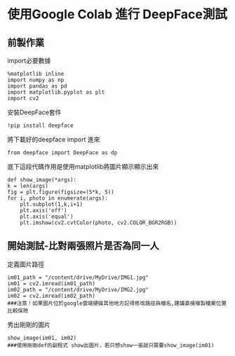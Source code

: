 # 使用Google Colab 進行 DeepFace測試
前製作業
-
import必要數據

    %matplotlib inline
    import numpy as np
    import pandas as pd
    import matplotlib.pyplot as plt
    import cv2
安裝DeepFace套件

    !pip install deepface
將下載好的deepface import 進來

    from deepface import DeepFace as dp
底下這段代碼作用是使用matplotlib將圖片顯示顯示出來

    def show_image(*args):
    k = len(args)
    fig = plt.figure(figsize=(5*k, 5))
    for i, photo in enumerate(args):
        plt.subplot(1,k,i+1)
        plt.axis('off')
        plt.axis('equal')
        plt.imshow(cv2.cvtColor(photo, cv2.COLOR_BGR2RGB))
開始測試-比對兩張照片是否為同一人
-
定義圖片路徑

    im01_path = "/content/drive/MyDrive/IMG1.jpg"
    im01 = cv2.imread(im01_path)
    im02_path = "/content/drive/MyDrive/IMG2.jpg"
    im02 = cv2.imread(im02_path)
    ###注意！如果圖片位於google雲端硬碟其他地方記得修改路徑與檔名,建議直接複製檔案位置比較保險

秀出剛剛的圖片

    show_image(im01, im02)
    ###使用剛剛def的副程式 show出圖片，若只想show一張就只需要show_image(im01)


